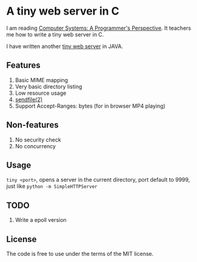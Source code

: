 A tiny web server in C
======================

I am reading
[Computer Systems: A Programmer's Perspective](http://csapp.cs.cmu.edu/).
It teachers me how to write a tiny web server in C.

I have written another
[tiny web server](https://github.com/shenfeng/nio-httpserver) in JAVA.

Features
--------

1. Basic MIME mapping
2. Very basic directory listing
3. Low resource usage
4. [sendfile(2)](http://kernel.org/doc/man-pages/online/pages/man2/sendfile.2.html)
5. Support Accept-Ranges: bytes (for in browser MP4 playing)

Non-features
------------

1. No security check
2. No concurrency

Usage
-----

`tiny <port>`, opens a server in the current directory, port
default to 9999, just like `python -m SimpleHTTPServer`


TODO
----

1. Write a epoll version


License
-------

The code is free to use under the terms of the MIT license.
